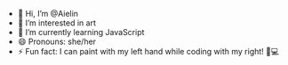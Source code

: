 - 👋 Hi, I’m @Aielin
- 👀 I’m interested in art
- 🌱 I’m currently learning JavaScript
- 😄 Pronouns: she/her
- ⚡ Fun fact: I can paint with my left hand while coding with my right! 🎨💻
